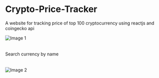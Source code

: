 # Crypto-Price-Tracker
A website for tracking price of top 100 cryptocurrency using reactjs and coingecko api

<a><img src="https://i.ibb.co/XJs3wtt/Screenshot-618.png" alt="Image 1" border="0"></a>
<br/>
<br/>
<br/>
Search currency by name
<br/>
<br/>
<br/>
<a><img src="https://i.ibb.co/mTxw5fk/Screenshot-619.png" alt="Image 2" border="0"></a>
